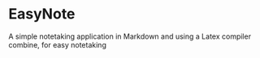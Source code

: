 # EasyNote
A simple notetaking application in Markdown and using a Latex compiler combine, for easy notetaking
